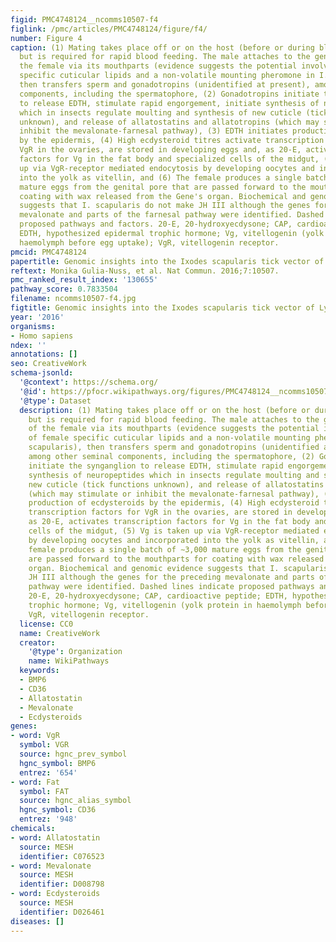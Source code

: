 ```yaml
---
figid: PMC4748124__ncomms10507-f4
figlink: /pmc/articles/PMC4748124/figure/f4/
number: Figure 4
caption: (1) Mating takes place off or on the host (before or during blood feeding),
  but is required for rapid blood feeding. The male attaches to the genital pore of
  the female via its mouthparts (evidence suggests the potential involvement of female
  specific cuticular lipids and a non-volatile mounting pheromone in I. scapularis),
  then transfers sperm and gonadotropins (unidentified at present), among other seminal
  components, including the spermatophore, (2) Gonadotropins initiate the synganglion
  to release EDTH, stimulate rapid engorgement, initiate synthesis of neuropeptides
  which in insects regulate moulting and synthesis of new cuticle (tick functions
  unknown), and release of allatostatins and allatotropins (which may stimulate or
  inhibit the mevalonate-farnesal pathway), (3) EDTH initiates production of ecdysteroids
  by the epidermis, (4) High ecdysteroid titres activate transcription factors for
  VgR in the ovaries, are stored in developing eggs and, as 20-E, activates transcription
  factors for Vg in the fat body and specialized cells of the midgut, (5) Vg is taken
  up via VgR-receptor mediated endocytosis by developing oocytes and incorporated
  into the yolk as vitellin, and (6) The female produces a single batch of ∼3,000
  mature eggs from the genital pore that are passed forward to the mouthparts for
  coating with wax released from the Gene's organ. Biochemical and genomic evidence
  suggests that I. scapularis do not make JH III although the genes for the preceding
  mevalonate and parts of the farnesal pathway were identified. Dashed lines indicate
  proposed pathways and factors. 20-E, 20-hydroxyecdysone; CAP, cardioactive peptide;
  EDTH, hypothesized epidermal trophic hormone; Vg, vitellogenin (yolk protein in
  haemolymph before egg uptake); VgR, vitellogenin receptor.
pmcid: PMC4748124
papertitle: Genomic insights into the Ixodes scapularis tick vector of Lyme disease.
reftext: Monika Gulia-Nuss, et al. Nat Commun. 2016;7:10507.
pmc_ranked_result_index: '130655'
pathway_score: 0.7833504
filename: ncomms10507-f4.jpg
figtitle: Genomic insights into the Ixodes scapularis tick vector of Lyme disease
year: '2016'
organisms:
- Homo sapiens
ndex: ''
annotations: []
seo: CreativeWork
schema-jsonld:
  '@context': https://schema.org/
  '@id': https://pfocr.wikipathways.org/figures/PMC4748124__ncomms10507-f4.html
  '@type': Dataset
  description: (1) Mating takes place off or on the host (before or during blood feeding),
    but is required for rapid blood feeding. The male attaches to the genital pore
    of the female via its mouthparts (evidence suggests the potential involvement
    of female specific cuticular lipids and a non-volatile mounting pheromone in I.
    scapularis), then transfers sperm and gonadotropins (unidentified at present),
    among other seminal components, including the spermatophore, (2) Gonadotropins
    initiate the synganglion to release EDTH, stimulate rapid engorgement, initiate
    synthesis of neuropeptides which in insects regulate moulting and synthesis of
    new cuticle (tick functions unknown), and release of allatostatins and allatotropins
    (which may stimulate or inhibit the mevalonate-farnesal pathway), (3) EDTH initiates
    production of ecdysteroids by the epidermis, (4) High ecdysteroid titres activate
    transcription factors for VgR in the ovaries, are stored in developing eggs and,
    as 20-E, activates transcription factors for Vg in the fat body and specialized
    cells of the midgut, (5) Vg is taken up via VgR-receptor mediated endocytosis
    by developing oocytes and incorporated into the yolk as vitellin, and (6) The
    female produces a single batch of ∼3,000 mature eggs from the genital pore that
    are passed forward to the mouthparts for coating with wax released from the Gene's
    organ. Biochemical and genomic evidence suggests that I. scapularis do not make
    JH III although the genes for the preceding mevalonate and parts of the farnesal
    pathway were identified. Dashed lines indicate proposed pathways and factors.
    20-E, 20-hydroxyecdysone; CAP, cardioactive peptide; EDTH, hypothesized epidermal
    trophic hormone; Vg, vitellogenin (yolk protein in haemolymph before egg uptake);
    VgR, vitellogenin receptor.
  license: CC0
  name: CreativeWork
  creator:
    '@type': Organization
    name: WikiPathways
  keywords:
  - BMP6
  - CD36
  - Allatostatin
  - Mevalonate
  - Ecdysteroids
genes:
- word: VgR
  symbol: VGR
  source: hgnc_prev_symbol
  hgnc_symbol: BMP6
  entrez: '654'
- word: Fat
  symbol: FAT
  source: hgnc_alias_symbol
  hgnc_symbol: CD36
  entrez: '948'
chemicals:
- word: Allatostatin
  source: MESH
  identifier: C076523
- word: Mevalonate
  source: MESH
  identifier: D008798
- word: Ecdysteroids
  source: MESH
  identifier: D026461
diseases: []
---
```

